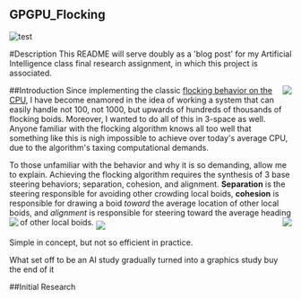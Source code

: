 ## GPGPU_Flocking
![test](https://i.gyazo.com/32b8b3bfb0cb93186a7352105e4110e3.gif)

#Description
This README will serve doubly as a 'blog post' for my Artificial Intelligence class final research assignment, in which this project is associated.

##Introduction
<img align="right" src = "http://i.imgur.com/yErDZxJ.png">
Since implementing the classic [flocking behavior on the CPU](https://github.com/parsaiej/AISteeringBehaviors#flocking), I have become enamored in the idea of working a system that can easily handle not 100, not 1000, but upwards of hundreds of thousands of flocking boids. Moreover, I wanted to do all of this in 3-space as well. Anyone familiar with the flocking algorithm knows all too well that something like this is nigh impossible to achieve over today's average CPU, due to the algorithm's taxing computational demands.

To those unfamiliar with the behavior and why it is so demanding, allow me to explain. Achieving the flocking algorithm requires the synthesis of 3 base steering behaviors; separation, cohesion, and alignment. **Separation** is the steering responsible for avoiding other crowding local boids, **cohesion** is responsible for drawing a boid *toward* the average location of other local boids, and *alignment* is responsible for steering toward the average heading of other local boids.
<img align="left" src = "http://www.red3d.com/cwr/boids/images/separation.gif">
<img align="middle" src = "http://www.red3d.com/cwr/boids/images/cohesion.gif">
<img align="right" src = "http://www.red3d.com/cwr/boids/images/alignment.gif">

Simple in concept, but not so efficient in practice.

What set off to be an AI study gradually turned into a graphics study buy the end of it

##Initial Research
